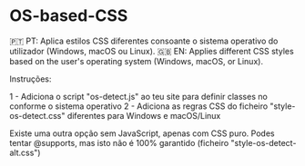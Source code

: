 # OS-based-CSS
🇵🇹 PT: Aplica estilos CSS diferentes consoante o sistema operativo do utilizador (Windows, macOS ou Linux).
🇬🇧 EN: Applies different CSS styles based on the user's operating system (Windows, macOS, or Linux).

Instruções:

1 - Adiciona o script "os-detect.js" ao teu site para definir classes no <body> conforme o sistema operativo
2 - Adiciona as regras CSS do ficheiro "style-os-detect.css" diferentes para Windows e macOS/Linux

Existe uma outra opção sem JavaScript, apenas com CSS puro.
Podes tentar @supports, mas isto não é 100% garantido (ficheiro "style-os-detect-alt.css")
